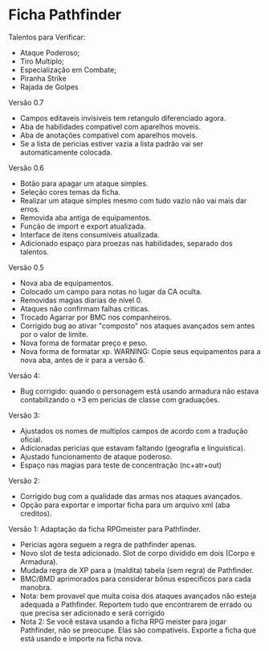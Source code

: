 # Ficha Pathfinder
Talentos para Verificar:
* Ataque Poderoso;
* Tiro Multiplo;
* Especialização em Combate;
* Piranha Strike
* Rajada de Golpes

Versão 0.7
- Campos editaveis invisiveis tem retangulo diferenciado agora. 
- Aba de habilidades compativel com aparelhos moveis. 
- Aba de anotações compativel com aparelhos moveis. 
- Se a lista de pericias estiver vazia a lista padrão vai ser automaticamente colocada. 

Versão 0.6
- Botão para apagar um ataque simples. 
- Seleção cores temas da ficha. 
- Realizar um ataque simples mesmo com tudo vazio não vai mais dar erros. 
- Removida aba antiga de equipamentos.
- Função de import e export atualizada. 
- Interface de itens consumiveis atualizada.
- Adicionado espaço para proezas nas habilidades, separado dos talentos. 

Versão 0.5
+ Nova aba de equipamentos.
+ Colocado um campo para notas no lugar da CA oculta.
+ Removidas magias diarias de nível 0.
+ Ataques não confirmam falhas criticas. 
+ Trocado Agarrar por BMC nos companheiros. 
+ Corrigido bug ao ativar "composto" nos ataques avançados sem antes por o valor de limite. 
+ Nova forma de formatar preço e peso.
+ Nova forma de formatar xp.
WARNING: Copie seus equipamentos para a nova aba, antes de ir para a versão 6.

Versão 4:
+ Bug corrigido: quando o personagem está usando armadura não estava contabilizando o +3 em pericias de classe com graduações. 

Versão 3:
+ Ajustados os nomes de multiplos campos de acordo com a tradução oficial. 
+ Adicionadas pericias que estavam faltando (geografia e linguistica).
+ Ajustado funcionamento de ataque poderoso. 
+ Espaço nas magias para teste de concentração (nc+atr+out)

Versão 2:
- Corrigido bug com a qualidade das armas nos ataques avançados.
- Opção para exportar e importar ficha para um arquivo xml (aba creditos).

Versão 1: Adaptação da ficha RPGmeister para Pathfinder. 
- Pericias agora seguem a regra de pathfinder apenas. 
- Novo slot de testa adicionado. Slot de corpo dividido em dois (Corpo e Armadura).
- Mudada regra de XP para a (maldita) tabela (sem regra) de Pathfinder. 
- BMC/BMD aprimorados para considerar bônus especificos para cada manobra. 
- Nota: bem provavel que muita coisa dos ataques avançados não esteja adequada a Pathfinder. Reportem tudo que encontrarem de errado ou que precisa ser adicionado e será corrigido
- Nota 2: Se você estava usando a ficha RPG meister para jogar Pathfinder, não se preocupe. Elas são compativeis. Exporte a ficha que está usando e importe na ficha nova. 